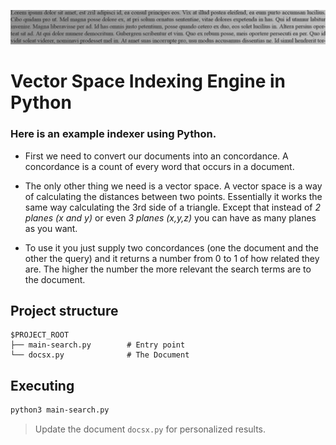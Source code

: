 ![header](img/001.png)

# Vector Space Indexing Engine in Python

### Here is an example indexer using Python.

- First we need to convert our documents into an concordance. A concordance is a count of every word that occurs in a document.
  
- The only other thing we need is a vector space. A vector space is a way of calculating the distances between two points. Essentially it works the same way calculating the 3rd side of a triangle. Except that instead of *2 planes (x and y)* or even *3 planes (x,y,z)* you can have as many planes as you want.
  
- To use it you just supply two concordances (one the document and the other the query) and it returns a number from 0 to 1 of how related they are. The higher the number the more relevant the search terms are to the document.

## Project structure

```
$PROJECT_ROOT
├── main-search.py        # Entry point
└── docsx.py              # The Document
```

## Executing

```sh
python3 main-search.py
```

> Update the document ```docsx.py``` for personalized results.
